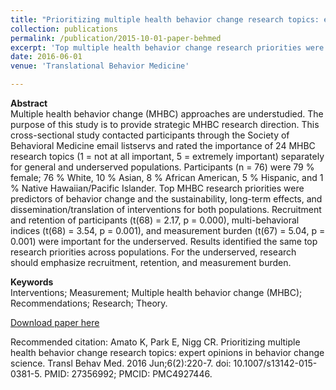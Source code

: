 ```yaml
---
title: "Prioritizing multiple health behavior change research topics: expert opinions in behavior change science"
collection: publications
permalink: /publication/2015-10-01-paper-behmed
excerpt: 'Top multiple health behavior change research priorities were predictors of behavior change and the sustainability, long-term effects, and dissemination/translation of interventions for both populations. Recruitment and retention of participants, multi-behavioral indices, and measurement burden were important for the underserved.'
date: 2016-06-01
venue: 'Translational Behavior Medicine'

---
```

**Abstract**
<br> Multiple health behavior change (MHBC) approaches are understudied. The purpose of this study is to provide strategic MHBC research direction. This cross-sectional study contacted participants through the Society of Behavioral Medicine email listservs and rated the importance of 24 MHBC research topics (1 = not at all important, 5 = extremely important) separately for general and underserved populations. Participants (n = 76) were 79 % female; 76 % White, 10 % Asian, 8 % African American, 5 % Hispanic, and 1 % Native Hawaiian/Pacific Islander. Top MHBC research priorities were predictors of behavior change and the sustainability, long-term effects, and dissemination/translation of interventions for both populations. Recruitment and retention of participants (t(68) = 2.17, p = 0.000), multi-behavioral indices (t(68) = 3.54, p = 0.001), and measurement burden (t(67) = 5.04, p = 0.001) were important for the underserved. Results identified the same top research priorities across populations. For the underserved, research should emphasize recruitment, retention, and measurement burden.

**Keywords** 
<br>Interventions; Measurement; Multiple health behavior change (MHBC); Recommendations; Research; Theory.

[Download paper here](https://www.ncbi.nlm.nih.gov/pmc/articles/PMC4927446/pdf/13142_2015_Article_381.pdf)

Recommended citation: Amato K, Park E, Nigg CR. Prioritizing multiple health behavior change research topics: expert opinions in behavior change science. Transl Behav Med. 2016 Jun;6(2):220-7. doi: 10.1007/s13142-015-0381-5. PMID: 27356992; PMCID: PMC4927446.
